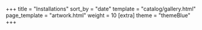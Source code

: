 +++
title = "Installations"
sort_by = "date"
template = "catalog/gallery.html"
page_template = "artwork.html"
weight = 10
[extra]
theme = "themeBlue"
+++
